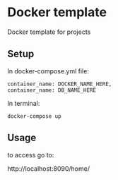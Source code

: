 # Docker template

Docker template for projects

## Setup

In docker-compose.yml file:

```file
container_name: DOCKER_NAME_HERE,
container_name: DB_NAME_HERE
```

In terminal:

```
docker-compose up
```

## Usage

to access go to:

http://localhost:8090/home/
